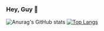 ### Hey, Guy 👋

![Anurag's GitHub stats](https://github-readme-stats.vercel.app/api?username=BYGD&show_icons=true&theme=blueberry&hide=contribs,prs)
[![Top Langs](https://github-readme-stats.vercel.app/api/top-langs/?username=BYGD&layout=compact)](https://github.com/anuraghazra/github-readme-stats)




<!--
**c7csolli/c7csolli** is a ✨ _special_ ✨ repository because its `README.md` (this file) appears on your GitHub profile.

Here are some ideas to get you started:

- 🔭 I’m currently working on ...
- 🌱 I’m currently learning ...
- 👯 I’m looking to collaborate on ...
- 🤔 I’m looking for help with ...
- 💬 Ask me about ...
- 📫 How to reach me: ...
- 😄 Pronouns: ...
- ⚡ Fun fact: ...
-->
